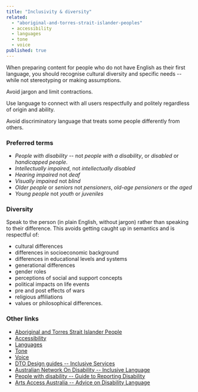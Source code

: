 ```yaml
---
title: "Inclusivity & diversity"
related: 
  - "aboriginal-and-torres-strait-islander-peoples"
  - accessibility
  - languages
  - tone
  - voice
published: true
---
```


When preparing content for people who do not have English as their first language, you should recognise cultural diversity and specific needs -- while not stereotyping or making assumptions.

Avoid jargon and limit contractions.

Use language to connect with all users respectfully and politely regardless of origin and ability.

Avoid discriminatory language that treats some people differently from others.

### Preferred terms

- *People with disability* -- not *people with a disability*, or *disabled* or *handicapped people*.
- *Intellectually impaired*, not *intellectually disabled*
- *Hearing impaired* not *deaf*
- *Visually impaired* not *blind*
- *Older people* or *seniors* not *pensioners*, *old-age pensioners* or *the aged*
- *Young people* not *youth* or *juveniles*

### Diversity

Speak to the person (in plain English, without jargon) rather than speaking to their difference. This avoids getting caught up in semantics and is respectful of:

- cultural differences
- differences in socioeconomic background
- differences in educational levels and systems
- generational differences
- gender roles
- perceptions of social and support concepts
- political impacts on life events
- pre and post effects of wars
- religious affiliations
- values or philosophical differences.

### Other links

- [Aboriginal and Torres Strait Islander People](#and-torres-strait-islander-peoples "Aboriginal and Torres Strait Islander People")
- [Accessibility](#accessibility "Accessibility")
- [Languages](#languages "Languages")
- [Tone](#tone "Tone")
- [Voice](#voice "Voice")
- [DTO Design guides -- Inclusive Services](https://www.dto.gov.au/standard/design-guides/inclusive-services/ "DTO Design guides - Inclusive Services")
- [Australian Network On Disability -- Inclusive Language](http://www.and.org.au/pages/inclusive-language.html "Australian Network On Disability - Inclusive Language")
- [People with disability -- Guide to Reporting Disability](http://pwd.org.au/library/guide-to-reporting-disability.html "People with disability - Guide to Reporting Disability")
- [Arts Access Australia -- Advice on Disability Language](http://www.artsaccessaustralia.org/resources/advice-sheets/63-aaa-advice-on-disability-language "Arts Access Australia - Advice on Disability Language")
